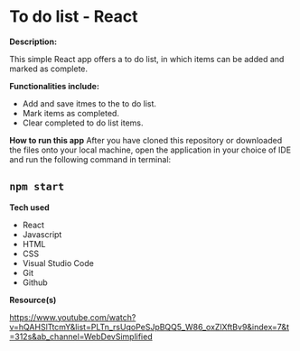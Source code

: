 
# To do list - React

**Description:**

This simple React app offers a to do list, in which items can be added and marked as complete.  

**Functionalities include:**
* Add and save itmes to the to do list.
* Mark items as completed.
* Clear completed to do list items.

**How to run this app**
After you have cloned this repository or downloaded the files onto your local machine, open the application in your choice of IDE and run the following command in terminal:
## `npm start`

**Tech used**
* React
* Javascript
* HTML
* CSS
* Visual Studio Code   
* Git
* Github

**Resource(s)**

https://www.youtube.com/watch?v=hQAHSlTtcmY&list=PLTn_rsUqoPeSJpBQQ5_W86_oxZlXftBv9&index=7&t=312s&ab_channel=WebDevSimplified
